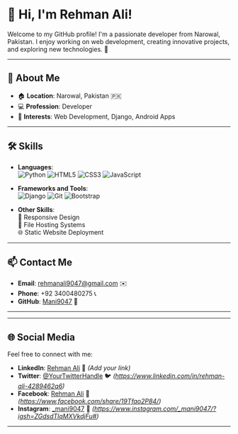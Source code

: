 # 👋 Hi, I'm Rehman Ali!

Welcome to my GitHub profile! I'm a passionate developer from Narowal, Pakistan. I enjoy working on web development, creating innovative projects, and exploring new technologies. 🚀

---

## 🌟 About Me
- 🏠 **Location**: Narowal, Pakistan 🇵🇰
- 💻 **Profession**: Developer
- 🎯 **Interests**: Web Development, Django, Android Apps

---

## 🛠️ Skills
- **Languages**:  
  ![Python](https://img.shields.io/badge/Python-3776AB?style=for-the-badge&logo=python&logoColor=white)
  ![HTML5](https://img.shields.io/badge/HTML5-E34F26?style=for-the-badge&logo=html5&logoColor=white)
  ![CSS3](https://img.shields.io/badge/CSS3-1572B6?style=for-the-badge&logo=css3&logoColor=white)
  ![JavaScript](https://img.shields.io/badge/JavaScript-F7DF1E?style=for-the-badge&logo=javascript&logoColor=black)

- **Frameworks and Tools**:  
  ![Django](https://img.shields.io/badge/Django-092E20?style=for-the-badge&logo=django&logoColor=white)
  ![Git](https://img.shields.io/badge/Git-F05032?style=for-the-badge&logo=git&logoColor=white)
  ![Bootstrap](https://img.shields.io/badge/Bootstrap-7952B3?style=for-the-badge&logo=bootstrap&logoColor=white)

- **Other Skills**:  
  🎨 Responsive Design  
  📂 File Hosting Systems  
  🌐 Static Website Deployment  

---

## 📫 Contact Me

- **Email**: [rehmanali9047@gmail.com](mailto:rehmanali9047@gmail.com) ✉️  
- **Phone**: +92 3400480275 📞  
- **GitHub**: [Mani9047](https://github.com/Mani9047) 🌟  

---

 

---

## 🌐 Social Media
Feel free to connect with me:  
- **LinkedIn**: [Rehman Ali](#) 🔗 *(Add your link)*  
- **Twitter**: [@YourTwitterHandle](#) 🐦 *(https://www.linkedin.com/in/rehman-ali-4289462a6)*  
- **Facebook**: [Rehman Ali](#) 📘 *(https://www.facebook.com/share/19Tfao2P84/)*
- **Instagram**: [
_mani9047](https://www.instagram.com/_mani9047/?igsh=ZGdsdTlqMXVkdjFu#) 📸 *(https://www.instagram.com/_mani9047/?igsh=ZGdsdTlqMXVkdjFu#)*  

---

